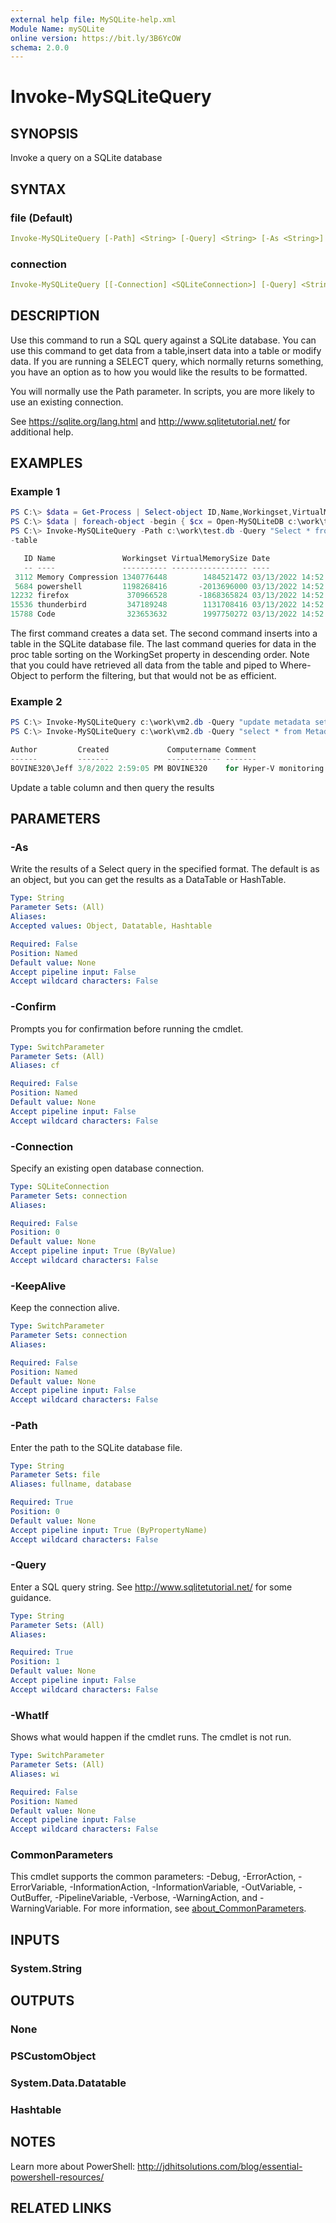 ```yaml
---
external help file: MySQLite-help.xml
Module Name: mySQLite
online version: https://bit.ly/3B6YcOW
schema: 2.0.0
---
```


# Invoke-MySQLiteQuery

## SYNOPSIS

Invoke a query on a SQLite database

## SYNTAX

### file (Default)

```yaml
Invoke-MySQLiteQuery [-Path] <String> [-Query] <String> [-As <String>] [-WhatIf] [-Confirm] [<CommonParameters>]
```

### connection

```yaml
Invoke-MySQLiteQuery [[-Connection] <SQLiteConnection>] [-Query] <String> [-KeepAlive] [-As <String>] [-WhatIf] [-Confirm] [<CommonParameters>]
```

## DESCRIPTION

Use this command to run a SQL query against a SQLite database. You can use this command to get data from a table,insert data into a table or modify data. If you are running a SELECT query, which normally returns something, you have an option as to how you would like the results to be formatted.

You will normally use the Path parameter. In scripts, you are more likely to use an existing connection.

See https://sqlite.org/lang.html and http://www.sqlitetutorial.net/ for additional help.

## EXAMPLES

### Example 1

```powershell
PS C:\> $data = Get-Process | Select-object ID,Name,Workingset,VirtualMemorySize,@{Name="Date";Expression={Get-Date}}
PS C:\> $data | foreach-object -begin { $cx = Open-MySQLiteDB c:\work\test.db} -process { Invoke-MySQLiteQuery -connection $cx -keepalive -query "Insert into proc Values ('$($_.ID)','$($_.Name)','$($_.Workingset)','$($_.VirtualMemorySize)','$($_.Date)') "} -end { Close-MySQLiteDB $cx}
PS C:\> Invoke-MySQLiteQuery -Path c:\work\test.db -Query "Select * from proc Order by Workingset Desc Limit 5" | format
-table

   ID Name               Workingset VirtualMemorySize Date
   -- ----               ---------- ----------------- ----
 3112 Memory Compression 1340776448        1484521472 03/13/2022 14:52:14
 5684 powershell         1198268416       -2013696000 03/13/2022 14:52:14
12232 firefox             370966528       -1868365824 03/13/2022 14:52:14
15536 thunderbird         347189248        1131708416 03/13/2022 14:52:14
15788 Code                323653632        1997750272 03/13/2022 14:52:14
```

The first command creates a data set. The second command inserts into a table in the SQLite database file. The last command queries for data in the proc table sorting on the WorkingSet property in descending order. Note that you could have retrieved all data from the table and piped to Where-Object to perform the filtering, but that would not be as efficient.

### Example 2

```powershell
PS C:\> Invoke-MySQLiteQuery c:\work\vm2.db -Query "update metadata set Comment = 'for Hyper-V monitoring'"
PS C:\> Invoke-MySQLiteQuery c:\work\vm2.db -Query "select * from Metadata"

Author         Created             Computername Comment
------         -------             ------------ -------
BOVINE320\Jeff 3/8/2022 2:59:05 PM BOVINE320    for Hyper-V monitoring
```

Update a table column and then query the results

## PARAMETERS

### -As

Write the results of a Select query in the specified format. The default is as an object, but you can get the results as a DataTable or HashTable.

```yaml
Type: String
Parameter Sets: (All)
Aliases:
Accepted values: Object, Datatable, Hashtable

Required: False
Position: Named
Default value: None
Accept pipeline input: False
Accept wildcard characters: False
```

### -Confirm

Prompts you for confirmation before running the cmdlet.

```yaml
Type: SwitchParameter
Parameter Sets: (All)
Aliases: cf

Required: False
Position: Named
Default value: None
Accept pipeline input: False
Accept wildcard characters: False
```

### -Connection

Specify an existing open database connection.

```yaml
Type: SQLiteConnection
Parameter Sets: connection
Aliases:

Required: False
Position: 0
Default value: None
Accept pipeline input: True (ByValue)
Accept wildcard characters: False
```

### -KeepAlive

Keep the connection alive.

```yaml
Type: SwitchParameter
Parameter Sets: connection
Aliases:

Required: False
Position: Named
Default value: None
Accept pipeline input: False
Accept wildcard characters: False
```

### -Path

Enter the path to the SQLite database file.

```yaml
Type: String
Parameter Sets: file
Aliases: fullname, database

Required: True
Position: 0
Default value: None
Accept pipeline input: True (ByPropertyName)
Accept wildcard characters: False
```

### -Query

Enter a SQL query string. See http://www.sqlitetutorial.net/ for some guidance.

```yaml
Type: String
Parameter Sets: (All)
Aliases:

Required: True
Position: 1
Default value: None
Accept pipeline input: False
Accept wildcard characters: False
```

### -WhatIf

Shows what would happen if the cmdlet runs. The cmdlet is not run.

```yaml
Type: SwitchParameter
Parameter Sets: (All)
Aliases: wi

Required: False
Position: Named
Default value: None
Accept pipeline input: False
Accept wildcard characters: False
```

### CommonParameters

This cmdlet supports the common parameters: -Debug, -ErrorAction, -ErrorVariable, -InformationAction, -InformationVariable, -OutVariable, -OutBuffer, -PipelineVariable, -Verbose, -WarningAction, and -WarningVariable. For more information, see [about_CommonParameters](http://go.microsoft.com/fwlink/?LinkID=113216).

## INPUTS

### System.String

## OUTPUTS

### None

### PSCustomObject

### System.Data.Datatable

### Hashtable

## NOTES

Learn more about PowerShell: http://jdhitsolutions.com/blog/essential-powershell-resources/

## RELATED LINKS
